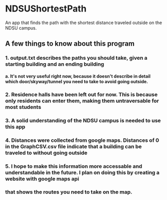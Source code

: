 # NDSUShortestPath
An app that finds the path with the shortest distance traveled outside on the NDSU campus.

## A few things to know about this program
### 1. output.txt describes the paths you should take, given a starting building and an ending building
####  a. It's not very useful right now, because it doesn't describe in detail which door/skyway/tunnel you need to take to avoid going outside.
### 2. Residence halls have been left out for now. This is because only residents can enter them, making them untraversable for most students
### 3. A solid understanding of the NDSU campus is needed to use this app
### 4. Distances were collected from google maps. Distances of 0 in the GraphCSV.csv file indicate that a building can be traveled to without going outside
### 5. I hope to make this information more accessable and understandable in the future. I plan on doing this by creating a website with google maps api 
###  that shows the routes you need to take on the map.
